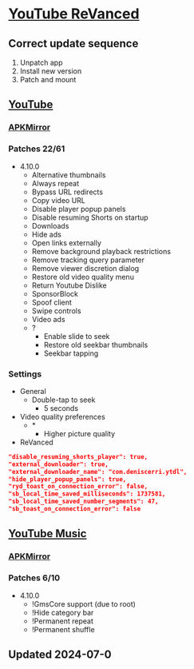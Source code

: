 # [YouTube ReVanced](./README.md)

## Correct update sequence

1. Unpatch app
2. Install new version
3. Patch and mount

## [YouTube](https://revanced.app/patches?pkg=com.google.android.youtube)

### [APKMirror](https://www.apkmirror.com/apk/google-inc/youtube/youtube-19.16.39-release/#downloads:~:text=Android%208.0%2B-,nodpi,-All%20Releases)

### Patches 22/61

- 4.10.0
  - Alternative thumbnails
  - Always repeat
  - Bypass URL redirects
  - Copy video URL
  - Disable player popup panels
  - Disable resuming Shorts on startup
  - Downloads
  - Hide ads
  - Open links externally
  - Remove background playback restrictions
  - Remove tracking query parameter
  - Remove viewer discretion dialog
  - Restore old video quality menu
  - Return Youtube Dislike
  - SponsorBlock
  - Spoof client
  - Swipe controls
  - Video ads
  - ?
    - Enable slide to seek
    - Restore old seekbar thumbnails
    - Seekbar tapping

### Settings

- General
  - Double-tap to seek
    - 5 seconds
- Video quality preferences
  - \*
    - Higher picture quality
- ReVanced

```json
"disable_resuming_shorts_player": true,
"external_downloader": true,
"external_downloader_name": "com.deniscerri.ytdl",
"hide_player_popup_panels": true,
"ryd_toast_on_connection_error": false,
"sb_local_time_saved_milliseconds": 1737581,
"sb_local_time_saved_number_segments": 47,
"sb_toast_on_connection_error": false
```

## [YouTube Music](https://revanced.app/patches?pkg=com.google.android.apps.youtube.music)

### [APKMirror](https://www.apkmirror.com/apk/google-inc/youtube-music/)

### Patches 6/10

- 4.10.0
  - !GmsCore support (due to root)
  - !Hide category bar
  - !Permanent repeat
  - !Permanent shuffle

## Updated 2024-07-0
